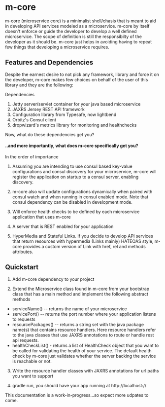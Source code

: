 # m-core

m-core (microservice core) is a minimalist shell/chasis that is meant to aid in developing API services modeled as a microservice. m-core by itself doesn't enforce or guide the developer to  develop a well defined microservice. The scope of definition is still the responsibilty of the developer as it should be. m-core just helps in avoiding having to repeat few things that developing a microservice requires.



## Features and Dependencies

Despite the earnest desire to not pick any framework, library and force it on the developer, m-core makes few choices on behalf of the user of this library and they are the following:

Dependencies

1. Jetty server/servlet container for your java based microservice
2. JAXRS Jersey REST API framework
3. Configuration library from Typesafe, now lightbend
4. Orbitz's Consul client 
5. dropwizard's metrics library for monitoring and healthchecks


Now, what do these dependencies get you?

#### ..and more importantly, what does m-core specifically get you? 

In the order of importance

1. Assuming you are intending to use consul based key-value configurations and consul discovery for your microservice, m-core will register the application on startup to a consul server, enabling discovery.

2. m-core also will update configurations dynamically when paired with consul watch and when running in consul enabled mode. Note that consul dependency can be disabled in development mode.

3. Will enforce health checks to be defined by each microservice application that uses m-core

4. A server that is REST enabled for your application

5. HyperMedia and Stateful Links. If you decide to develop API services that return resources with hypermedia (Links mainly) HATEOAS style, m-core provides a custom version of Link with href, rel and methods attributes.


## Quickstart

1. Add m-core dependency to your project

2. Extend the Microservice class found in m-core from your bootstrap class that has a main method and implement the following abstract methods 

- serviceName() -- returns the name of your microservice
- servicePort() -- returns the port number where your application listens to requests
- resourcePackages() -- returns a string set with the java package name(s) that contains resource handlers. Here resource handlers refer to the java classes that use JAXRS annotations to route or handle rest api requests.
- healthCheckList() - returns a list of HealthCheck object that you want to be called for validating the health of your service. The default health check by m-core just validates whether the server backing the service is reachable or not. 

3. Write the resource handler classes with JAXRS annotations for url paths you want to support

4. gradle run, you should have your app running at http://localhost:<port>/<app-name>/



This documentation is a work-in-progress...so expect more udpates to come. 
